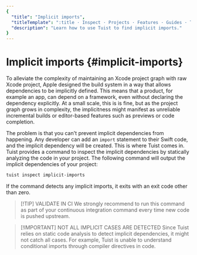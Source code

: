 ```yaml
---
{
  "title": "Implicit imports",
  "titleTemplate": ":title · Inspect · Projects · Features · Guides · Tuist",
  "description": "Learn how to use Tuist to find implicit imports."
}
---
```

# Implicit imports {#implicit-imports}

To alleviate the complexity of maintaining an Xcode project graph with raw Xcode
project, Apple designed the build system in a way that allows dependencies to be
implicitly defined. This means that a product, for example an app, can depend on
a framework, even without declaring the dependency explicitly. At a small scale,
this is is fine, but as the project graph grows in complexity, the implicitness
might manifest as unreliable incremental builds or editor-based features such as
previews or code completion.

The problem is that you can't prevent implicit dependencies from happening. Any
developer can add an `import` statement to their Swift code, and the implicit
dependency will be created. This is where Tuist comes in. Tuist provides a
command to inspect the implicit dependencies by statically analyzing the code in
your project. The following command will output the implicit dependencies of
your project:

```bash
tuist inspect implicit-imports
```

If the command detects any implicit imports, it exits with an exit code other
than zero.

> [!TIP] VALIDATE IN CI We strongly recommend to run this command as part of
> your
> <LocalizedLink href="/guides/features/automate/continuous-integration">continuous
> integration</LocalizedLink> command every time new code is pushed upstream.

> [!IMPORTANT] NOT ALL IMPLICIT CASES ARE DETECTED Since Tuist relies on static
> code analysis to detect implicit dependencies, it might not catch all cases.
> For example, Tuist is unable to understand conditional imports through
> compiler directives in code.
